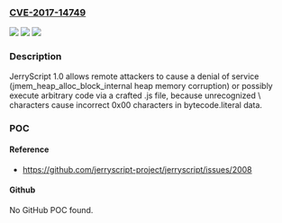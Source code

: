 ### [CVE-2017-14749](https://cve.mitre.org/cgi-bin/cvename.cgi?name=CVE-2017-14749)
![](https://img.shields.io/static/v1?label=Product&message=n%2Fa&color=blue)
![](https://img.shields.io/static/v1?label=Version&message=n%2Fa&color=blue)
![](https://img.shields.io/static/v1?label=Vulnerability&message=n%2Fa&color=brighgreen)

### Description

JerryScript 1.0 allows remote attackers to cause a denial of service (jmem_heap_alloc_block_internal heap memory corruption) or possibly execute arbitrary code via a crafted .js file, because unrecognized \ characters cause incorrect 0x00 characters in bytecode.literal data.

### POC

#### Reference
- https://github.com/jerryscript-project/jerryscript/issues/2008

#### Github
No GitHub POC found.

